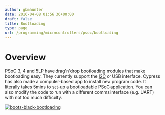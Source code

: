 ```yaml
---
author: gbmhunter
date: 2016-04-08 01:56:36+00:00
draft: false
title: Bootloading
type: page
url: /programming/microcontrollers/psoc/bootloading
---
```


# Overview

PSoC 3, 4 and 5LP have drag'n'drop bootloading modules that make bootloading easy. They currently support the [I2C](http://blog.mbedded.ninja/electronics/communication-protocols/i2c-protocol) or USB interface. Cypress has also made a computer-based app to install new program code. It literally takes 5mins to set-up a bootloadable PSoC application. You can also modify the code to run with a different comms interface (e.g. UART) with not too much difficulty.

[![boots-black-bootloading](http://blog.mbedded.ninja/wp-content/uploads/2016/04/boots-black-bootloading.jpg)
](http://blog.mbedded.ninja/wp-content/uploads/2016/04/boots-black-bootloading.jpg)
